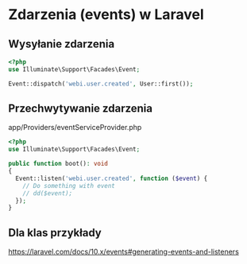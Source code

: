 # Zdarzenia (events) w Laravel

## Wysyłanie zdarzenia

```php
<?php
use Illuminate\Support\Facades\Event;

Event::dispatch('webi.user.created', User::first());
```

## Przechwytywanie zdarzenia
app/Providers/eventServiceProvider.php

```php
<?php
use Illuminate\Support\Facades\Event;

public function boot(): void
{
  Event::listen('webi.user.created', function ($event) {
  	// Do something with event
    // dd($event);
  });
}
```

## Dla klas przykłady
<https://laravel.com/docs/10.x/events#generating-events-and-listeners>
